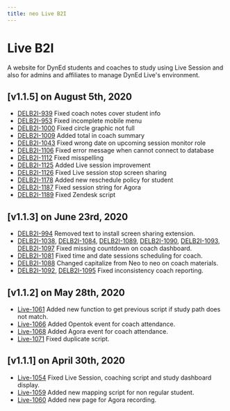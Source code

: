 ```yaml
---
title: neo Live B2I
---
```


# Live B2I
A website for DynEd students and coaches to study using Live Session and also for admins and affiliates to manage DynEd Live's environment.

## [v1.1.5] on August 5th, 2020
- [DELB2I-939](https://dyned.myjetbrains.com/youtrack/issue/DELB2I-939) Fixed coach notes cover student info
- [DELB2I-953](https://dyned.myjetbrains.com/youtrack/issue/DELB2I-953) Fixed incomplete mobile menu
- [DELB2I-1000](https://dyned.myjetbrains.com/youtrack/issue/DELB2I-1000) Fixed circle graphic not full
- [DELB2I-1009](https://dyned.myjetbrains.com/youtrack/issue/DELB2I-1009) Added total in coach summary
- [DELB2I-1043](https://dyned.myjetbrains.com/youtrack/issue/DELB2I-1043) Fixed wrong date on upcoming session monitor role
- [DELB2I-1106](https://dyned.myjetbrains.com/youtrack/issue/DELB2I-1106) Fixed error message when cannot connect to database
- [DELB2I-1112](https://dyned.myjetbrains.com/youtrack/issue/DELB2I-1112) Fixed misspelling
- [DELB2I-1125](https://dyned.myjetbrains.com/youtrack/issue/DELB2I-1125) Added Live session improvement
- [DELB2I-1126](https://dyned.myjetbrains.com/youtrack/issue/DELB2I-1126) Fixed Live session stop screen sharing
- [DELB2I-1178](https://dyned.myjetbrains.com/youtrack/issue/DELB2I-1178) Added new reschedule policy for student
- [DELB2I-1187](https://dyned.myjetbrains.com/youtrack/issue/DELB2I-1187) Fixed session string for Agora
- [DELB2I-1189](https://dyned.myjetbrains.com/youtrack/issue/DELB2I-1189) Fixed Zendesk script

## [v1.1.3] on June 23rd, 2020
- [DELB2I-994](https://dyned.myjetbrains.com/youtrack/issue/DELB2I-994) Removed text to install screen sharing extension.
- [DELB2I-1038](https://dyned.myjetbrains.com/youtrack/issue/DELB2I-1038),  [DELB2I-1084](https://dyned.myjetbrains.com/youtrack/issue/DELB2I-1084),  [DELB2I-1089](https://dyned.myjetbrains.com/youtrack/issue/DELB2I-1089),  [DELB2I-1090](https://dyned.myjetbrains.com/youtrack/issue/DELB2I-1090),  [DELB2I-1093](https://dyned.myjetbrains.com/youtrack/issue/DELB2I-1093),
[DELB2I-1097](https://dyned.myjetbrains.com/youtrack/issue/DELB2I-1097) Fixed missing countdown on coach dashboard.
- [DELB2I-1081](https://dyned.myjetbrains.com/youtrack/issue/DELB2I-1081) Fixed time and date sessions scheduling for coach.
- [DELB2I-1088](https://dyned.myjetbrains.com/youtrack/issue/DELB2I-1088) Changed capitalize from Neo to neo on coach materials.
- [DELB2I-1092](https://dyned.myjetbrains.com/youtrack/issue/DELB2I-1092),
[DELB2I-1095](https://dyned.myjetbrains.com/youtrack/issue/DELB2I-1095) Fixed inconsistency coach reporting.

## [v1.1.2] on May 28th, 2020
- [Live-1061](https://dyned.myjetbrains.com/youtrack/issue/Live-1061) Added new function to get previous script if study path does not match.
- [Live-1066](https://dyned.myjetbrains.com/youtrack/issue/Live-1066) Added Opentok event for coach attendance.
- [Live-1068](https://dyned.myjetbrains.com/youtrack/issue/Live-1068) Added Agora event for coach attendance.
- [Live-1071](https://dyned.myjetbrains.com/youtrack/issue/Live-1071) Fixed duplicate script.

## [v1.1.1] on April 30th, 2020
- [Live-1054](https://dyned.myjetbrains.com/youtrack/issue/Live-1054) Fixed Live Session, coaching script and study dashboard display.
- [Live-1059](https://dyned.myjetbrains.com/youtrack/issue/Live-1059) Added new mapping script for non regular student.
- [Live-1060](https://dyned.myjetbrains.com/youtrack/issue/Live-1060) Added new page for Agora recording.
